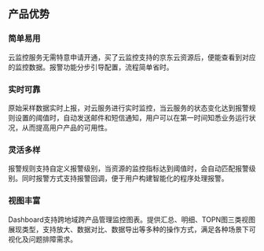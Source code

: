 ## 产品优势
### 简单易用
云监控服务无需特意申请开通，买了云监控支持的京东云资源后，便能查看到对应的监控数据。报警功能分步引导配置，流程简单省时。
### 实时可靠
原始采样数据实时上报，对云服务进行实时监控，当云服务的状态变化达到报警规则设置的阈值时，自动发送邮件和短信通知，用户可以在第一时间知悉业务运行状况，从而提高用户产品的可用性。
### 灵活多样
报警规则支持自定义报警级别，当资源的监控指标达到阈值时，会自动匹配报警级别。同时报警方式支持报警回调，便于用户构建智能化的程序处理报警。
### 视图丰富
Dashboard支持跨地域跨产品管理监控图表。提供汇总、明细、TOPN图三类视图展现类型，支持放大、数据对比、数据导出等多种的操作方式，满足各种场景下可视化及问题排障需求。
